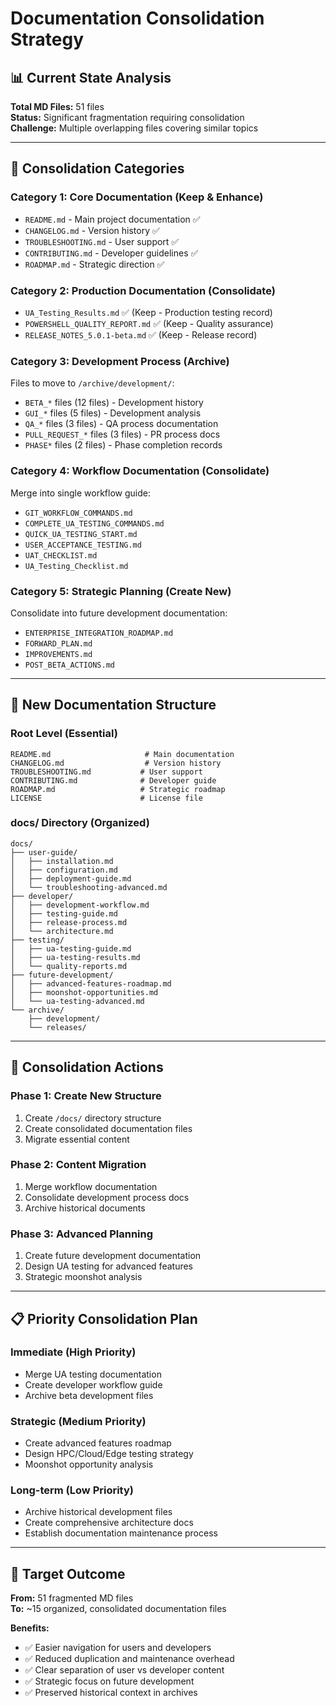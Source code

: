 # Documentation Consolidation Strategy

## 📊 **Current State Analysis**

**Total MD Files:** 51 files  
**Status:** Significant fragmentation requiring consolidation  
**Challenge:** Multiple overlapping files covering similar topics  

---

## 🎯 **Consolidation Categories**

### **Category 1: Core Documentation (Keep & Enhance)**
- `README.md` - Main project documentation ✅
- `CHANGELOG.md` - Version history ✅
- `TROUBLESHOOTING.md` - User support ✅
- `CONTRIBUTING.md` - Developer guidelines ✅
- `ROADMAP.md` - Strategic direction ✅

### **Category 2: Production Documentation (Consolidate)**
- `UA_Testing_Results.md` ✅ (Keep - Production testing record)
- `POWERSHELL_QUALITY_REPORT.md` ✅ (Keep - Quality assurance)
- `RELEASE_NOTES_5.0.1-beta.md` ✅ (Keep - Release record)

### **Category 3: Development Process (Archive)**
Files to move to `/archive/development/`:
- `BETA_*` files (12 files) - Development history
- `GUI_*` files (5 files) - Development analysis  
- `QA_*` files (3 files) - QA process documentation
- `PULL_REQUEST_*` files (3 files) - PR process docs
- `PHASE*` files (2 files) - Phase completion records

### **Category 4: Workflow Documentation (Consolidate)**
Merge into single workflow guide:
- `GIT_WORKFLOW_COMMANDS.md`
- `COMPLETE_UA_TESTING_COMMANDS.md`
- `QUICK_UA_TESTING_START.md`
- `USER_ACCEPTANCE_TESTING.md`
- `UAT_CHECKLIST.md`
- `UA_Testing_Checklist.md`

### **Category 5: Strategic Planning (Create New)**
Consolidate into future development documentation:
- `ENTERPRISE_INTEGRATION_ROADMAP.md`
- `FORWARD_PLAN.md`
- `IMPROVEMENTS.md`
- `POST_BETA_ACTIONS.md`

---

## 🚀 **New Documentation Structure**

### **Root Level (Essential)**
```
README.md                     # Main documentation
CHANGELOG.md                  # Version history  
TROUBLESHOOTING.md           # User support
CONTRIBUTING.md              # Developer guide
ROADMAP.md                   # Strategic roadmap
LICENSE                      # License file
```

### **docs/ Directory (Organized)**
```
docs/
├── user-guide/
│   ├── installation.md
│   ├── configuration.md
│   ├── deployment-guide.md
│   └── troubleshooting-advanced.md
├── developer/
│   ├── development-workflow.md
│   ├── testing-guide.md
│   ├── release-process.md
│   └── architecture.md
├── testing/
│   ├── ua-testing-guide.md
│   ├── ua-testing-results.md
│   └── quality-reports.md
├── future-development/
│   ├── advanced-features-roadmap.md
│   ├── moonshot-opportunities.md
│   └── ua-testing-advanced.md
└── archive/
    ├── development/
    └── releases/
```

---

## 🔄 **Consolidation Actions**

### **Phase 1: Create New Structure**
1. Create `/docs/` directory structure
2. Create consolidated documentation files
3. Migrate essential content

### **Phase 2: Content Migration**  
1. Merge workflow documentation
2. Consolidate development process docs
3. Archive historical documents

### **Phase 3: Advanced Planning**
1. Create future development documentation
2. Design UA testing for advanced features
3. Strategic moonshot analysis

---

## 📋 **Priority Consolidation Plan**

### **Immediate (High Priority)**
- Merge UA testing documentation
- Create developer workflow guide
- Archive beta development files

### **Strategic (Medium Priority)**  
- Create advanced features roadmap
- Design HPC/Cloud/Edge testing strategy
- Moonshot opportunity analysis

### **Long-term (Low Priority)**
- Archive historical development files
- Create comprehensive architecture docs
- Establish documentation maintenance process

---

## 🎯 **Target Outcome**

**From:** 51 fragmented MD files  
**To:** ~15 organized, consolidated documentation files  

**Benefits:**
- ✅ Easier navigation for users and developers
- ✅ Reduced duplication and maintenance overhead  
- ✅ Clear separation of user vs developer content
- ✅ Strategic focus on future development
- ✅ Preserved historical context in archives